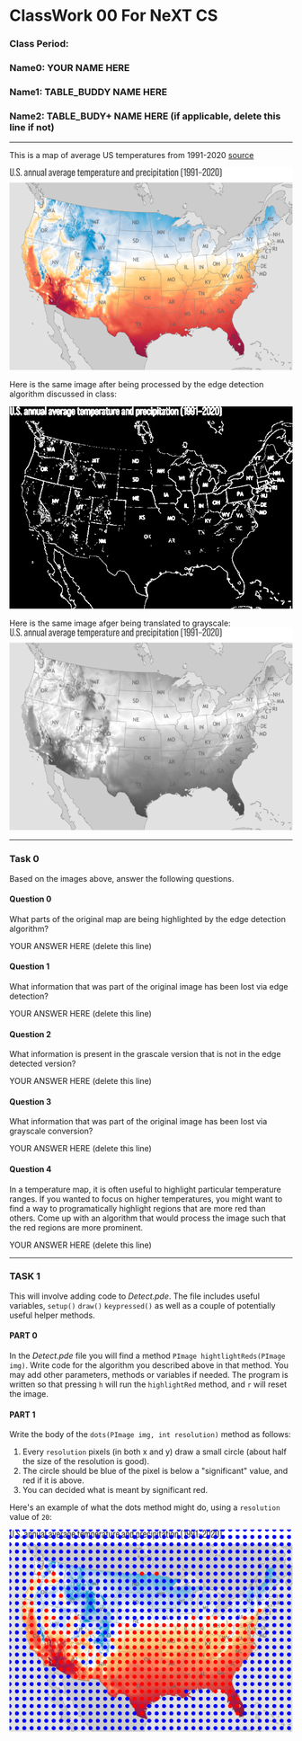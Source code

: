 # ClassWork 00 For NeXT CS
### Class Period:
### Name0: YOUR NAME HERE
### Name1: TABLE_BUDDY NAME HERE
### Name2: TABLE_BUDY+ NAME HERE (if applicable, delete this line if not)
---

This is a map of average US temperatures from 1991-2020 [source](https://www.climate.gov/sites/default/files/2021-10/Normals_TotalPrecipAvgTemp_Annual_1991-2020_continuous_1400x2193.png)

![temp_map](Detect/data/us-temps.png)

Here is the same image after being processed by the edge detection algorithm discussed in class:

![temp_map_edge](Detect/data/us-temps-edge.png)

Here is the same image afger being translated to grayscale:
![temp_map_gray](Detect/data/us-temps-gray.png)

---

### Task 0

Based on the images above, answer the following questions.

#### Question 0
What parts of the original map are being highlighted by the edge detection algorithm?

YOUR ANSWER HERE (delete this line)

#### Question 1
What information that was part of the original image has been lost via edge detection?

YOUR ANSWER HERE (delete this line)

#### Question 2
What information is present in the grascale version that is not in the edge detected version?

YOUR ANSWER HERE (delete this line)

#### Question 3
What information that was part of the original image has been lost via grayscale conversion?

YOUR ANSWER HERE (delete this line)

#### Question 4
In a temperature map, it is often useful to highlight particular temperature ranges. If you wanted to focus on higher temperatures, you might want to find a way to programatically highlight regions that are more red than others. Come up with an algorithm that would process the image such that the red regions are more prominent.

YOUR ANSWER HERE (delete this line)

---

### TASK 1
This will involve adding code to _Detect.pde_. The file includes useful variables, `setup()` `draw()` `keypressed()` as well as a couple of potentially useful helper methods.

#### PART 0
In the _Detect.pde_ file you will find a method `PImage hightlightReds(PImage img)`. Write code for the algorithm you described above in that method. You may add other parameters, methods or variables if needed. The program is written so that pressing `h` will run the `highlightRed` method, and `r` will reset the image.

#### PART 1
Write the body of the `dots(PImage img, int resolution)` method as follows:
1. Every `resolution` pixels (in both x and y) draw a small circle (about half the size of the resolution is good).
2. The circle should be blue of the pixel is below a "significant" value, and red if it is above.
3. You can decided what is meant by significant red.

Here's an example of what the dots method might do, using a `resolution` value of `20`:

![temp_map_dots](Detect/data/usa-temp-dots.png)



